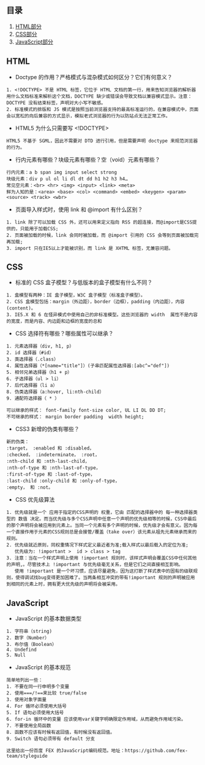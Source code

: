 ## <a name='list'>目录</a>

  1. [HTML部分](#html)
  1. [CSS部分](#css)
  1. [JavaScript部分](#js)


## <a name="html">HTML</a>
- Doctype 的作用？严格模式与混杂模式如何区分？它们有何意义？

```
1. <!DOCTYPE> 不是 HTML 标签，它位于 HTML 文档的第一行，用来告知浏览器的解析器用什么文档标准来解析这个文档，DOCTYPE 缺少或错误会导致文档以兼容模式显示。注意：DOCTYPE 没有结束标签，声明对大小写不敏感。
2. 标准模式的排版和 JS 模式是按照当前浏览器支持的最高标准运行的，在兼容模式中，页面会以宽松的向后兼容的方式显示，模拟老式浏览器的行为以防站点无法正常工作。
```

- HTML5 为什么只需要写 <!DOCTYPE>

```
HTML5 不基于 SGML，因此不需要对 DTD 进行引用，但是需要声明 doctype 来规范浏览器的行为。
```

- 行内元素有哪些？块级元素有哪些？空（void）元素有哪些？

```
行内元素：a b span img input select strong
块级元素：div p ul ol li dl dt dd h1 h2 h3 h4…
常见空元素：<br> <hr> <img> <input> <link> <meta>
鲜为人知的是：<area> <base> <col> <command> <embed> <keygen> <param> <source> <track> <wbr>
```

- 页面导入样式时，使用 link 和 @import 有什么区别？

```
1. link 除了可以加载 CSS 外，还可以用来定义指向 RSS 的超连接，而@import是CSS提供的，只能用于加载CSS;
2. 页面被加载的时候，link 会同时被加载，而 @import 引用的 CSS 会等到页面被加载完再加载;
3. import 只在IE5以上才能被识别，而 link 是 XHTML 标签，无兼容问题。
```
## <a name="css">CSS</a>
- 标准的 CSS 盒子模型？与低版本的盒子模型有什么不同？

```
1. 盒模型有两种：IE 盒子模型，W3C 盒子模型（标准盒子模型）。
2. CSS 盒模型包括：margin（外边距），border（边框），padding（内边距），内容(content)。
3. IE5.X 和 6 在怪异模式中使用自己的非标准模型。这些浏览器的 width  属性不是内容的宽度，而是内容、内边距和边框的宽度的总和
```

- CSS 选择符有哪些？哪些属性可以继承？

```
1. 元素选择器（div, h1, p）
2. id 选择器（#id）
3. 类选择器（.class）
4. 属性选择器（*[name="title"]）(子串匹配属性选择器:[abc^="def"])
5. 相邻兄弟选择器（h1 + p）
6. 子选择器（ul > li）
7. 后代选择器（li a）
8. 伪类选择器（a:hover, li:nth-child）
9. 通配符选择器（ * ）

可以继承的样式： font-family font-size color, UL LI DL DD DT;
不可继承的样式： margin border padding  width height;
```

- CSS3 新增的伪类有哪些？

```
新的伪类：
:target， :enabled 和 :disabled， 
:checked， :indeterminate， :root， 
:nth-child 和 :nth-last-child， 
:nth-of-type 和 :nth-last-of-type，  
:first-of-type 和 :last-of-type，
:last-child :only-child 和 :only-of-type， 
:empty， 和 :not。
```

- CSS 优先级算法

```
1. 优先级就是一个 应用于指定的CSS声明的 权重，它由 匹配的选择器中的 每一种选择器类型的 数值 决定。而当优先级与多个CSS声明中任意一个声明的优先级相等的时候，CSS中最后的那个声明将会被应用到元素上。当同一个元素有多个声明的时候，优先级才会有意义。因为每一个直接作用于元素的CSS规则总是会接管/覆盖（take over）该元素从祖先元素继承而来的规则。
2. 优先级就近原则，同权重情况下样式定义最近者为准;载入样式以最后载入的定位为准;
   优先级为: !important >  id > class > tag
3. 注意：当在一个样式声明上使用 !important 规则时，该样式声明会覆盖CSS中任何其他的声明,。尽管技术上 !important 与优先级毫无关系，但是它们之间直接相互影响。
   使用 !important 是一个坏习惯，应该尽量避免，因为这打断了样式表中的固有的级联规则，使得调试找bug变得更加困难了。当两条相互冲突的带有!important 规则的声明被应用到相同的元素上时，拥有更大优先级的声明将会被采用。
```
## <a name="js">JavaScript</a>
- JavaScript 的基本数据类型

```
1. 字符串（string)
2. 数字（Number）
3. 布尔值（Boolean）
4. Undefind
5. Null
```

- JavaScript 的基本规范

```
简单地列出一些：
1. 不要在同一行申明多个变量
2. 使用===/!==来比较 true/false
3. 使用对象字面量
4. For 循环必须使用大括号
5. If 语句必须使用大括号
6. for-in 循环中的变量 应该使用var关键字明确限定作用域，从而避免作用域污染。
7. 不要使用全局函数
8. 函数不应该有时候有返回值，有时候没有返回值。
9. Switch 语句必须带有 default 分支

这里给出一份百度 FEX 的JavaScript编码规范。地址：https://github.com/fex-team/styleguide
```